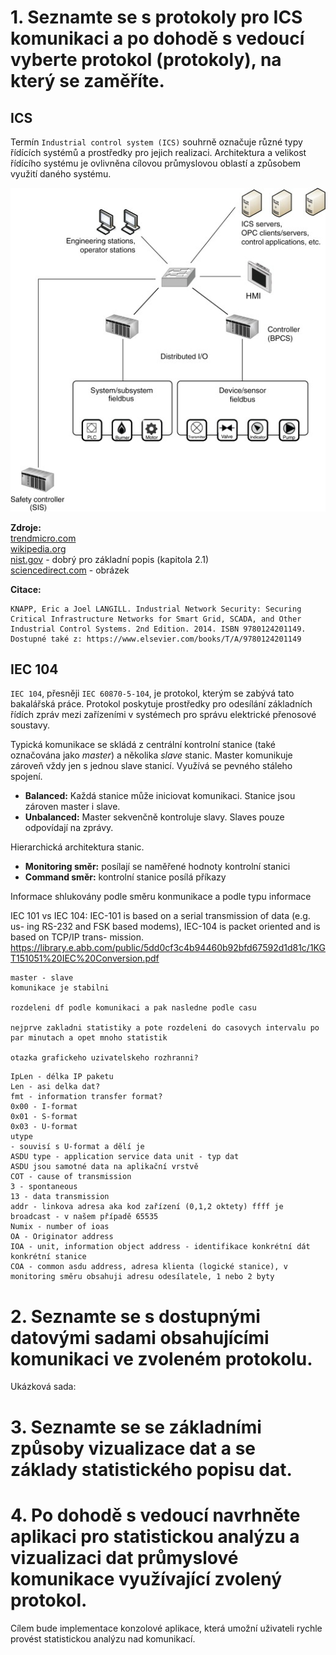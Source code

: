 # 1. Seznamte se s protokoly pro ICS komunikaci a po dohodě s vedoucí vyberte protokol (protokoly), na který se zaměříte.

## ICS

Termín `Industrial control system (ICS)` souhrně označuje různé typy řídících systémů a prostředky pro jejich realizaci. Architektura a velikost řídícího systému je ovlivněna cílovou průmyslovou oblastí a způsobem využití daného systému.

![ICS communication diagram](./img/ics_communication_diagram.jpg)


**Zdroje:**  
[trendmicro.com](https://www.trendmicro.com/vinfo/us/security/definition/industrial-control-system/)  
[wikipedia.org](https://en.wikipedia.org/wiki/Industrial_control_system)  
[nist.gov](https://csrc.nist.gov/publications/detail/sp/800-82/rev-2/final) - dobrý pro základní popis (kapitola 2.1)  
[sciencedirect.com](https://www.sciencedirect.com/topics/computer-science/industrial-control-system) - obrázek

**Citace:**
```
KNAPP, Eric a Joel LANGILL. Industrial Network Security: Securing Critical Infrastructure Networks for Smart Grid, SCADA, and Other Industrial Control Systems. 2nd Edition. 2014. ISBN 9780124201149. Dostupné také z: https://www.elsevier.com/books/T/A/9780124201149
```

## IEC 104
`IEC 104`, přesněji `IEC 60870-5-104`, je protokol, kterým se zabývá tato bakalářská práce. Protokol poskytuje prostředky pro odesílání základních řídích zpráv mezi zařízeními v systémech pro správu elektrické přenosové soustavy.

Typická komunikace se skládá z centrální kontrolní stanice (také označována jako *master*) a několika *slave* stanic.
Master komunikuje zároveň vždy jen s jednou slave stanicí.
Využívá se pevného stáleho spojení.

- **Balanced:** Každá stanice může iniciovat komunikaci. Stanice jsou zároven master i slave.  
- **Unbalanced:** Master sekvenčně kontroluje slavy. Slaves pouze odpovídají na zprávy.

Hierarchická architektura stanic.

- **Monitoring směr:** posílají se naměřené hodnoty kontrolní stanici
- **Command směr:** kontrolní stanice posílá příkazy

Informace shlukovány podle směru konmunikace a podle typu informace

IEC 101 vs IEC 104: IEC-101 is based on a serial transmission of data (e.g. us- ing RS-232 and FSK based modems), IEC-104 is packet oriented and is based on TCP/IP trans- mission.
https://library.e.abb.com/public/5dd0cf3c4b94460b92bfd67592d1d81c/1KGT151051%20IEC%20Conversion.pdf



```
master - slave
komunikace je stabilni

rozdeleni df podle komunikaci a pak nasledne podle casu

nejprve zakladni statistiky a pote rozdeleni do casovych intervalu po par minutach a opet mnoho statistik

otazka grafickeho uzivatelskeho rozhranni?
```
```
IpLen - délka IP paketu
Len - asi delka dat?
fmt - information transfer format?
0x00 - I-format
0x01 - S-format
0x03 - U-format
utype
- souvisí s U-format a dělí je
ASDU type - application service data unit - typ dat 
ASDU jsou samotné data na aplikační vrstvě
COT - cause of transmission
3 - spontaneous
13 - data transmission
addr - linkova adresa aka kod zařízení (0,1,2 oktety) ffff je broadcast - v našem případě 65535
Numix - number of ioas
OA - Originator address
IOA - unit, information object address - identifikace konkrétní dát konkrétní stanice
COA - common asdu address, adresa klienta (logické stanice), v monitoring směru obsahuji adresu odesílatele, 1 nebo 2 byty 
```

# 2. Seznamte se s dostupnými datovými sadami obsahujícími komunikaci ve zvoleném protokolu.

Ukázková sada:


# 3. Seznamte se se základními způsoby vizualizace dat a se základy statistického popisu dat.

# 4. Po dohodě s vedoucí navrhněte aplikaci pro statistickou analýzu a vizualizaci dat průmyslové komunikace využívající zvolený protokol.


Cílem bude implementace konzolové aplikace, která umožní uživateli rychle provést statistickou analýzu nad komunikací. 